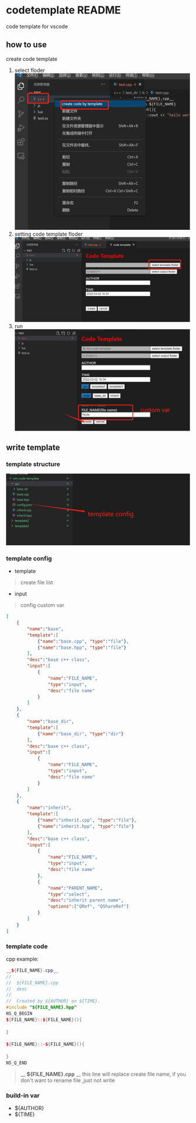 # codetemplate README

code template for vscode

## how to use

create code template 
1. select floder
![template structure](step1.png)
2. setting code template floder
![template structure](step2.png)
3. run
![template structure](step3.png)

## write template
### template structure
![template structure](template_floder_structure.png)

### template config
* template
> create file list

* input
> config custom var
```json
[
    {
        "name":"base",
        "template":[
            {"name":"base.cpp", "type":"file"},
            {"name":"base.hpp", "type":"file"}
        ],
        "desc":"base c++ class",
        "input":[
            {
                "name":"FILE_NAME",
                "type":"input",
                "desc":"file name"
            }
        ]
    },
    {
        "name":"base_dir",
        "template":[
            {"name":"base_dir", "type":"dir"}
        ],
        "desc":"base c++ class",
        "input":[
            {
                "name":"FILE_NAME",
                "type":"input",
                "desc":"file name"
            }
        ]
    },
    {
        "name":"inherit",
        "template":[
            {"name":"inherit.cpp", "type":"file"},
            {"name":"inherit.hpp", "type":"file"}
        ],
        "desc":"base c++ class",
        "input":[
            {
                "name":"FILE_NAME",
                "type":"input",
                "desc":"file name"
            },
            {
                "name":"PARENT_NAME",
                "type":"select",
                "desc":"inherit parent name",
                "options":["QRef", "QShareRef"]
            }
        ]
    }
]
```

### template code
cpp example:
```c++
__${FILE_NAME}.cpp__
//
//  ${FILE_NAME}.cpp
//  desc
//
//  Created by ${AUTHOR} on ${TIME}.
#include "${FILE_NAME}.hpp"
NS_Q_BEGIN
${FILE_NAME}::${FILE_NAME}(){

}

${FILE_NAME}::~${FILE_NAME}(){
    
}
NS_Q_END
```

>__ __${FILE_NAME}.cpp__ __ this line will replace create file name, if you don't want to rename file ,just not write

### build-in var
* ${AUTHOR}
* ${TIME}





